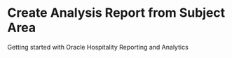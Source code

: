 # Create Analysis Report from Subject Area

Getting started with Oracle Hospitality Reporting and Analytics

